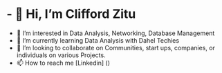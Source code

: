 # - 👋 Hi, I’m Clifford Zitu
- 👀 I’m interested in Data Analysis, Networking, Database Management 
- 🌱 I’m currently learning Data Analysis with Dahel Techies 
- 💞️ I’m looking to collaborate on Communities, start ups, companies, or individuals on various Projects. 
- 📫 How to reach me [Linkedin] ()

<!---
Cliffsagy/Cliffsagy is a ✨ special ✨ repository because its `README.md` (this file) appears on your GitHub profile.
You can click the Preview link to take a look at your changes.
--->
